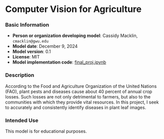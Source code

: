 #  Computer Vision for Agriculture

### Basic Information

* **Person or organization developing model**: Cassidy Macklin, `cmacklin@gwu.edu`
* **Model date**: December 9, 2024
* **Model version**: 0.1
* **License**: MIT
* **Model implementation code**: [final_proj.ipynb](https://github.com/cm3155/ComputerVisionforAg/blob/main/final_proj.ipynb)

### Description
According to the Food and Agriculture Organization of the United Nations (FAO), plant pests and diseases cause about 40 percent of annual crop losses. Such losses are not only detrimental to farmers, but also to the communities with which they provide vital resources. In this project, I seek to accurately and consistently identify diseases in plant leaf images. 

### Intended Use
This model is for educational purposes. 
